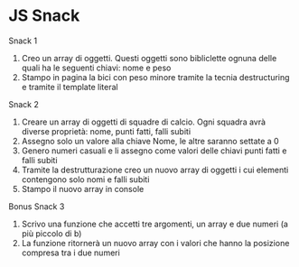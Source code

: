 # JS Snack

Snack 1

1. Creo un array di oggetti. Questi oggetti sono bibliclette ognuna delle quali ha le seguenti chiavi: nome e peso
2. Stampo in pagina la bici con peso minore tramite la tecnia destructuring e tramite il template literal

Snack 2

1. Creare un array di oggetti di squadre di calcio. Ogni squadra avrà diverse proprietà: nome, punti fatti, falli subiti
2. Assegno solo un valore alla chiave Nome, le altre saranno settate a 0
3. Genero numeri casuali e li assegno come valori delle chiavi punti fatti e falli subiti
4. Tramite la destrutturazione creo un nuovo array di oggetti i cui elementi contengono solo nomi e falli subiti
5. Stampo il nuovo array in console

Bonus Snack 3

1. Scrivo una funzione che accetti tre argomenti, un array e due numeri (a più piccolo di b)
2. La funzione ritornerà un nuovo array con i valori che hanno la posizione compresa tra i due numeri
